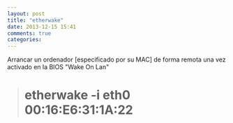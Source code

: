 ```yaml
---
layout: post
title: "etherwake"
date: 2013-12-15 15:41
comments: true
categories: 
---
```

Arrancar un ordenador [especificado por su MAC] de forma remota una vez activado en la BIOS "Wake On Lan"

># etherwake -i eth0 00:16:E6:31:1A:22

